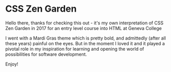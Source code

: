 # CSS Zen Garden

Hello there, thanks for checking this out - it's my own interpretation of CSS Zen Garden in 2017 for an entry level course into HTML at Geneva College

I went with a Mardi Gras theme which is pretty bold, and admittedly (after all these years) painful on the eyes.  But in the moment I loved it and it played a pivotal role in my inspiration for learning and opening the world of possibilities for software development. 

Enjoy!